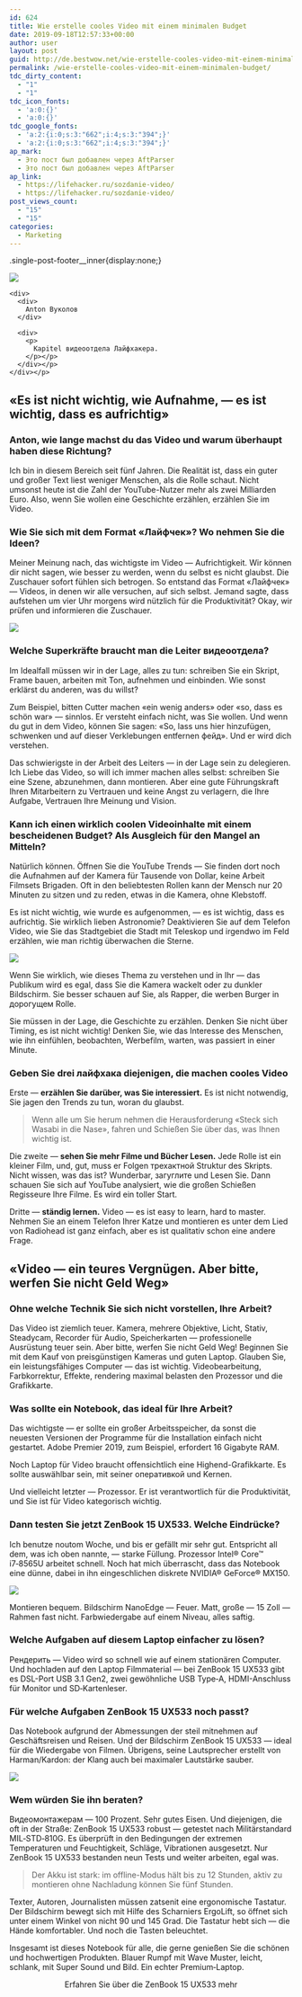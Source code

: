 ```yaml
---
id: 624
title: Wie erstelle cooles Video mit einem minimalen Budget
date: 2019-09-18T12:57:33+00:00
author: user
layout: post
guid: http://de.bestwow.net/wie-erstelle-cooles-video-mit-einem-minimalen-budget/
permalink: /wie-erstelle-cooles-video-mit-einem-minimalen-budget/
tdc_dirty_content:
  - "1"
  - "1"
tdc_icon_fonts:
  - 'a:0:{}'
  - 'a:0:{}'
tdc_google_fonts:
  - 'a:2:{i:0;s:3:"662";i:4;s:3:"394";}'
  - 'a:2:{i:0;s:3:"662";i:4;s:3:"394";}'
ap_mark:
  - Это пост был добавлен через AftParser
  - Это пост был добавлен через AftParser
ap_link:
  - https://lifehacker.ru/sozdanie-video/
  - https://lifehacker.ru/sozdanie-video/
post_views_count:
  - "15"
  - "15"
categories:
  - Marketing
---
```

.single-post-footer__inner{display:none;} 

<p style="text-align: center">
  <div>
    <div>
      <img src="http://de.bestwow.net/wp-content/uploads/2019/09/kak-sozdat-krutoe-video-s-minimal-nym-byudzhetom-1.jpg" />
    </div>
    
    <div>
      <div>
        Anton Вуколов
      </div>
      
      <div>
        <p>
          Kapitel видеоотдела Лайфхакера.
        </p></p>
      </div></p>
    </div></p>
  </div>
</p>

## «Es ist nicht wichtig, wie Aufnahme, — es ist wichtig, dass es aufrichtig»

### Anton, wie lange machst du das Video und warum überhaupt haben diese Richtung?

Ich bin in diesem Bereich seit fünf Jahren. Die Realität ist, dass ein guter und großer Text liest weniger Menschen, als die Rolle schaut. Nicht umsonst heute ist die Zahl der YouTube-Nutzer mehr als zwei Milliarden Euro. Also, wenn Sie wollen eine Geschichte erzählen, erzählen Sie im Video.

### Wie Sie sich mit dem Format «Лайфчек»? Wo nehmen Sie die Ideen?

Meiner Meinung nach, das wichtigste im Video — Aufrichtigkeit. Wir können dir nicht sagen, wie besser zu werden, wenn du selbst es nicht glaubst. Die Zuschauer sofort fühlen sich betrogen. So entstand das Format «Лайфчек» — Videos, in denen wir alle versuchen, auf sich selbst. Jemand sagte, dass aufstehen um vier Uhr morgens wird nützlich für die Produktivität? Okay, wir prüfen und informieren die Zuschauer.

![](http://de.bestwow.net/wp-content/uploads/2019/09/kak-sozdat-krutoe-video-s-minimal-nym-byudzhetom-2.png) 

### Welche Superkräfte braucht man die Leiter видеоотдела?

Im Idealfall müssen wir in der Lage, alles zu tun: schreiben Sie ein Skript, Frame bauen, arbeiten mit Ton, aufnehmen und einbinden. Wie sonst erklärst du anderen, was du willst?

Zum Beispiel, bitten Cutter machen «ein wenig anders» oder «so, dass es schön war» — sinnlos. Er versteht einfach nicht, was Sie wollen. Und wenn du gut in dem Video, können Sie sagen: «So, lass uns hier hinzufügen, schwenken und auf dieser Verklebungen entfernen фейд». Und er wird dich verstehen.

Das schwierigste in der Arbeit des Leiters — in der Lage sein zu delegieren. Ich Liebe das Video, so will ich immer machen alles selbst: schreiben Sie eine Szene, abzunehmen, dann montieren. Aber eine gute Führungskraft Ihren Mitarbeitern zu Vertrauen und keine Angst zu verlagern, die Ihre Aufgabe, Vertrauen Ihre Meinung und Vision.

### Kann ich einen wirklich coolen Videoinhalte mit einem bescheidenen Budget? Als Ausgleich für den Mangel an Mitteln?

Natürlich können. Öffnen Sie die YouTube Trends — Sie finden dort noch die Aufnahmen auf der Kamera für Tausende von Dollar, keine Arbeit Filmsets Brigaden. Oft in den beliebtesten Rollen kann der Mensch nur 20 Minuten zu sitzen und zu reden, etwas in die Kamera, ohne Klebstoff.

Es ist nicht wichtig, wie wurde es aufgenommen, — es ist wichtig, dass es aufrichtig. Sie wirklich lieben Astronomie? Deaktivieren Sie auf dem Telefon Video, wie Sie das Stadtgebiet die Stadt mit Teleskop und irgendwo im Feld erzählen, wie man richtig überwachen die Sterne.

![](http://de.bestwow.net/wp-content/uploads/2019/09/kak-sozdat-krutoe-video-s-minimal-nym-byudzhetom-3.png) 

Wenn Sie wirklich, wie dieses Thema zu verstehen und in Ihr — das Publikum wird es egal, dass Sie die Kamera wackelt oder zu dunkler Bildschirm. Sie besser schauen auf Sie, als Rapper, die werben Burger in дорогущем Rolle.

Sie müssen in der Lage, die Geschichte zu erzählen. Denken Sie nicht über Timing, es ist nicht wichtig! Denken Sie, wie das Interesse des Menschen, wie ihn einfühlen, beobachten, Werbefilm, warten, was passiert in einer Minute.

### Geben Sie drei лайфхака diejenigen, die machen cooles Video

Erste — **erzählen Sie darüber, was Sie interessiert.** Es ist nicht notwendig, Sie jagen den Trends zu tun, woran du glaubst.

> Wenn alle um Sie herum nehmen die Herausforderung «Steck sich Wasabi in die Nase», fahren und Schießen Sie über das, was Ihnen wichtig ist.

Die zweite — **sehen Sie mehr Filme und Bücher Lesen.** Jede Rolle ist ein kleiner Film, und, gut, muss er Folgen трехактной Struktur des Skripts. Nicht wissen, was das ist? Wunderbar, загуглите und Lesen Sie. Dann schauen Sie sich auf YouTube analysiert, wie die großen Schießen Regisseure Ihre Filme. Es wird ein toller Start.

Dritte — **ständig lernen.** Video — es ist easy to learn, hard to master. Nehmen Sie an einem Telefon Ihrer Katze und montieren es unter dem Lied von Radiohead ist ganz einfach, aber es ist qualitativ schon eine andere Frage.

## «Video — ein teures Vergnügen. Aber bitte, werfen Sie nicht Geld Weg»

### Ohne welche Technik Sie sich nicht vorstellen, Ihre Arbeit?

Das Video ist ziemlich teuer. Kamera, mehrere Objektive, Licht, Stativ, Steadycam, Recorder für Audio, Speicherkarten — professionelle Ausrüstung teuer sein. Aber bitte, werfen Sie nicht Geld Weg! Beginnen Sie mit dem Kauf von preisgünstigen Kameras und guten Laptop. Glauben Sie, ein leistungsfähiges Computer — das ist wichtig. Videobearbeitung, Farbkorrektur, Effekte, rendering maximal belasten den Prozessor und die Grafikkarte.

### Was sollte ein Notebook, das ideal für Ihre Arbeit?

Das wichtigste — er sollte ein großer Arbeitsspeicher, da sonst die neuesten Versionen der Programme für die Installation einfach nicht gestartet. Adobe Premier 2019, zum Beispiel, erfordert 16 Gigabyte RAM.

Noch Laptop für Video braucht offensichtlich eine Highend-Grafikkarte. Es sollte auswählbar sein, mit seiner оперативкой und Kernen.

Und vielleicht letzter — Prozessor. Er ist verantwortlich für die Produktivität, und Sie ist für Video kategorisch wichtig.

### Dann testen Sie jetzt ZenBook 15 UX533. Welche Eindrücke?

Ich benutze noutom Woche, und bis er gefällt mir sehr gut. Entspricht all dem, was ich oben nannte, — starke Füllung. Prozessor Intel® Core™ i7‑8565U arbeitet schnell. Noch hat mich überrascht, dass das Notebook eine dünne, dabei in ihn eingeschlichen diskrete NVIDIA® GeForce® MX150.

![](http://de.bestwow.net/wp-content/uploads/2019/09/kak-sozdat-krutoe-video-s-minimal-nym-byudzhetom-4.png) 

Montieren bequem. Bildschirm NanoEdge — Feuer. Matt, große — 15 Zoll — Rahmen fast nicht. Farbwiedergabe auf einem Niveau, alles saftig.

### Welche Aufgaben auf diesem Laptop einfacher zu lösen?

Рендерить — Video wird so schnell wie auf einem stationären Computer. Und hochladen auf den Laptop Filmmaterial — bei ZenBook 15 UX533 gibt es DSL-Port USB 3.1 Gen2, zwei gewöhnliche USB Type‑A, HDMI-Anschluss für Monitor und SD‑Kartenleser.

### Für welche Aufgaben ZenBook 15 UX533 noch passt?

Das Notebook aufgrund der Abmessungen der steil mitnehmen auf Geschäftsreisen und Reisen. Und der Bildschirm ZenBook 15 UX533 — ideal für die Wiedergabe von Filmen. Übrigens, seine Lautsprecher erstellt von Harman/Kardon: der Klang auch bei maximaler Lautstärke sauber.

![](http://de.bestwow.net/wp-content/uploads/2019/09/kak-sozdat-krutoe-video-s-minimal-nym-byudzhetom-5.jpg) 

### Wem würden Sie ihn beraten?

Видеомонтажерам — 100 Prozent. Sehr gutes Eisen. Und diejenigen, die oft in der Straße: ZenBook 15 UX533 robust — getestet nach Militärstandard MIL‑STD‑810G. Es überprüft in den Bedingungen der extremen Temperaturen und Feuchtigkeit, Schläge, Vibrationen ausgesetzt. Nur ZenBook 15 UX533 bestanden neun Tests und weiter arbeiten, egal was.

> Der Akku ist stark: im offline-Modus hält bis zu 12 Stunden, aktiv zu montieren ohne Nachladung können Sie fünf Stunden.

Texter, Autoren, Journalisten müssen zatsenit eine ergonomische Tastatur. Der Bildschirm bewegt sich mit Hilfe des Scharniers ErgoLift, so öffnet sich unter einem Winkel von nicht 90 und 145 Grad. Die Tastatur hebt sich — die Hände komfortabler. Und noch die Tasten beleuchtet.

Insgesamt ist dieses Notebook für alle, die gerne genießen Sie die schönen und hochwertigen Produkten. Blauer Rumpf mit Wave Muster, leicht, schlank, mit Super Sound und Bild. Ein echter Premium‑Laptop.

<p style="text-align: center">
  <span>Erfahren Sie über die ZenBook 15 UX533 mehr</span>
</p>